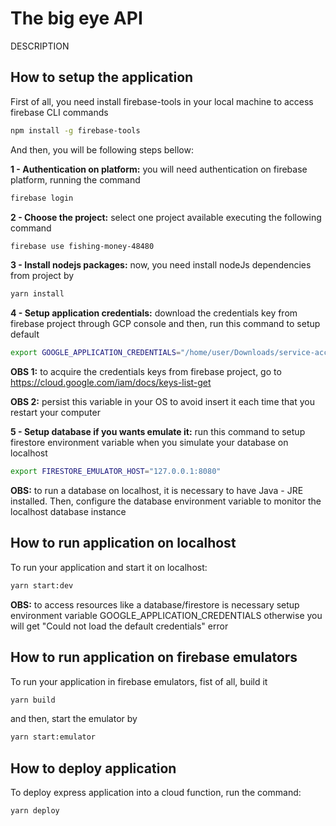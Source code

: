 # The big eye API

DESCRIPTION

## How to setup the application

First of all, you need install firebase-tools in your local machine to access firebase CLI commands

```bash
npm install -g firebase-tools
```

And then, you will be following steps bellow:


**1 - Authentication on platform:** you will need authentication on firebase platform, running the command

```bash
firebase login
```

**2 - Choose the project:** select one project available executing the following command

```bash
firebase use fishing-money-48480
```

**3 - Install nodejs packages:** now, you need install nodeJs dependencies from project by

```bash
yarn install
```

**4 - Setup application credentials:** download the credentials key from firebase project through GCP console and then, run this command to setup default

```bash
export GOOGLE_APPLICATION_CREDENTIALS="/home/user/Downloads/service-account-file.json"
```

**OBS 1:** to acquire the credentials keys from firebase project, go to https://cloud.google.com/iam/docs/keys-list-get

**OBS 2:** persist this variable in your OS to avoid insert it each time that you restart your computer


**5 - Setup database if you wants emulate it:** run this command to setup firestore environment variable when you simulate your database on localhost

```bash
export FIRESTORE_EMULATOR_HOST="127.0.0.1:8080"
```

**OBS:** to run a database on localhost, it is necessary to have Java - JRE installed. Then, configure the database environment variable to monitor the localhost database instance

## How to run application on localhost

To run your application and start it on localhost:

```bash
yarn start:dev
```

**OBS:** to access resources like a database/firestore is necessary setup environment variable GOOGLE_APPLICATION_CREDENTIALS otherwise you will get "Could not load the default credentials" error 

## How to run application on firebase emulators

To run your application in firebase emulators, fist of all, build it

```bash
yarn build
```

and then, start the emulator by

```bash
yarn start:emulator
```

## How to deploy application

To deploy express application into a cloud function, run the command:

```bash
yarn deploy
```